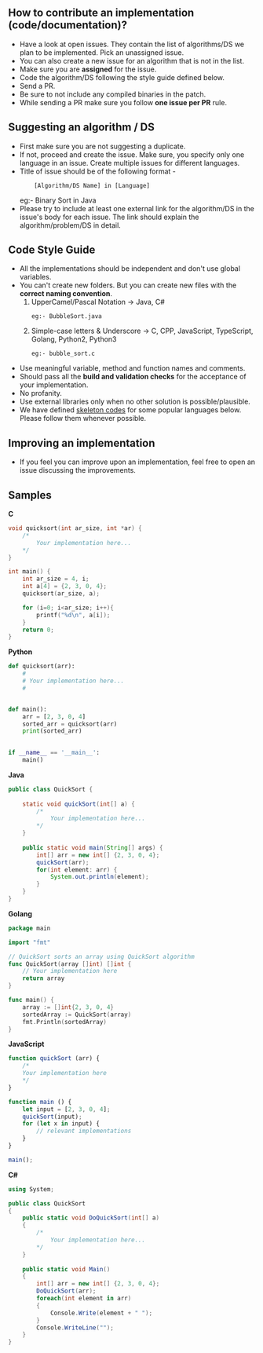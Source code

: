 ## How to contribute an implementation (code/documentation)?

*   Have a look at open issues. They contain the list of algorithms/DS we plan to be implemented. Pick an unassigned issue.
*   You can also create a new issue for an algorithm that is not in the list.
*   Make sure you are **assigned** for the issue.
*   Code the algorithm/DS following the style guide defined below.
*   Send a PR. 
*   Be sure to not include any compiled binaries in the patch.
*   While sending a PR make sure you follow **one issue per PR** rule.

<a name="sa"></a>

## Suggesting an algorithm / DS

*   First make sure you are not suggesting a duplicate.
*   If not, proceed and create the issue. Make sure, you specify only one language in an issue. Create multiple 
issues for different languages.
*   Title of issue should be of the following format -
    ```
        [Algorithm/DS Name] in [Language]
    ```
    eg:- Binary Sort in Java
*   Please try to include at least one external link for the algorithm/DS in the issue's body for each issue. The link 
should explain the algorithm/problem/DS in detail.

<a name="cs"></a>

## Code Style Guide

*   All the implementations should be independent and don't use global variables.
*   You can't create new folders. But you can create new files with the **correct naming convention**.
    1. UpperCamel/Pascal Notation -> Java, C#
        ```
       eg:- BubbleSort.java
        ```
    2. Simple-case letters & Underscore -> C, CPP, JavaScript, TypeScript, Golang, Python2, Python3
        ```
       eg:- bubble_sort.c
        ```
*   Use meaningful variable, method and function names and comments.
*   Should pass all the **build and validation checks** for the acceptance of your implementation.
*   No profanity.
*   Use external libraries only when no other solution is possible/plausible.
*   We have defined [skeleton codes](#samples) for some popular languages below. Please follow them whenever possible.

<a name="improving"></a>

## Improving an implementation

*   If you feel you can improve upon an implementation, feel free to open an issue discussing the improvements.

<a name="samples"></a>

## Samples

**C**

```c
void quicksort(int ar_size, int *ar) {
    /*
        Your implementation here...
    */
}

int main() {
	int ar_size = 4, i;
	int a[4] = {2, 3, 0, 4};
	quicksort(ar_size, a);

	for (i=0; i<ar_size; i++){
		printf("%d\n", a[i]);
	}
	return 0;
}
```

**Python**

```python
def quicksort(arr):
    #
    # Your implementation here...
    #


def main():
    arr = [2, 3, 0, 4]
    sorted_arr = quicksort(arr)
    print(sorted_arr)

    
if __name__ == '__main__':
    main()
```

**Java**

```java
public class QuickSort {
    
    static void quickSort(int[] a) {
        /*
            Your implementation here...
        */
    }
    
    public static void main(String[] args) {
        int[] arr = new int[] {2, 3, 0, 4};
        quickSort(arr);
        for(int element: arr) {
            System.out.println(element);
        }
    }
}
```

**Golang**

```go
package main

import "fmt"

// QuickSort sorts an array using QuickSort algorithm
func QuickSort(array []int) []int {
    // Your implementation here
    return array
}

func main() {
    array := []int{2, 3, 0, 4}
    sortedArray := QuickSort(array)
    fmt.Println(sortedArray)
}
```

**JavaScript**

```JavaScript
function quickSort (arr) {
	/*
	Your implementation here
	*/
}

function main () {
	let input = [2, 3, 0, 4];
	quickSort(input);
	for (let x in input) {
        // relevant implementations
	}
}

main();
```

**C#**

```csharp
using System;

public class QuickSort
{  
    public static void DoQuickSort(int[] a)
    {
        /*
            Your implementation here...
        */
    }
    
    public static void Main()
    {
        int[] arr = new int[] {2, 3, 0, 4};
        DoQuickSort(arr);
        foreach(int element in arr)
        {
            Console.Write(element + " ");
        }
        Console.WriteLine("");
    }
}
```

